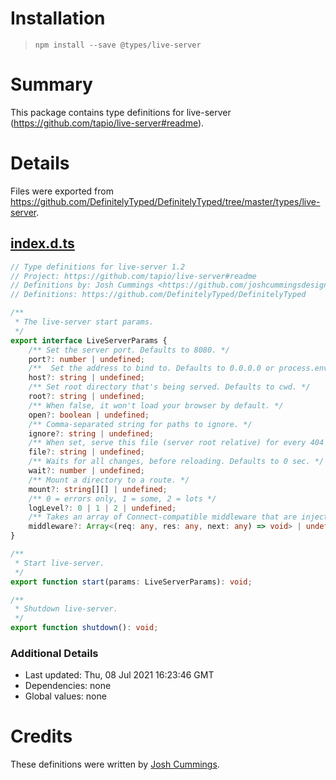 # Installation
> `npm install --save @types/live-server`

# Summary
This package contains type definitions for live-server (https://github.com/tapio/live-server#readme).

# Details
Files were exported from https://github.com/DefinitelyTyped/DefinitelyTyped/tree/master/types/live-server.
## [index.d.ts](https://github.com/DefinitelyTyped/DefinitelyTyped/tree/master/types/live-server/index.d.ts)
````ts
// Type definitions for live-server 1.2
// Project: https://github.com/tapio/live-server#readme
// Definitions by: Josh Cummings <https://github.com/joshcummingsdesign>
// Definitions: https://github.com/DefinitelyTyped/DefinitelyTyped

/**
 * The live-server start params.
 */
export interface LiveServerParams {
    /** Set the server port. Defaults to 8080. */
    port?: number | undefined;
    /**  Set the address to bind to. Defaults to 0.0.0.0 or process.env.IP. */
    host?: string | undefined;
    /** Set root directory that's being served. Defaults to cwd. */
    root?: string | undefined;
    /** When false, it won't load your browser by default. */
    open?: boolean | undefined;
    /** Comma-separated string for paths to ignore. */
    ignore?: string | undefined;
    /** When set, serve this file (server root relative) for every 404 (useful for single-page applications). */
    file?: string | undefined;
    /** Waits for all changes, before reloading. Defaults to 0 sec. */
    wait?: number | undefined;
    /** Mount a directory to a route. */
    mount?: string[][] | undefined;
    /** 0 = errors only, 1 = some, 2 = lots */
    logLevel?: 0 | 1 | 2 | undefined;
    /** Takes an array of Connect-compatible middleware that are injected into the server middleware stack. */
    middleware?: Array<(req: any, res: any, next: any) => void> | undefined;
}

/**
 * Start live-server.
 */
export function start(params: LiveServerParams): void;

/**
 * Shutdown live-server.
 */
export function shutdown(): void;

````

### Additional Details
 * Last updated: Thu, 08 Jul 2021 16:23:46 GMT
 * Dependencies: none
 * Global values: none

# Credits
These definitions were written by [Josh Cummings](https://github.com/joshcummingsdesign).
